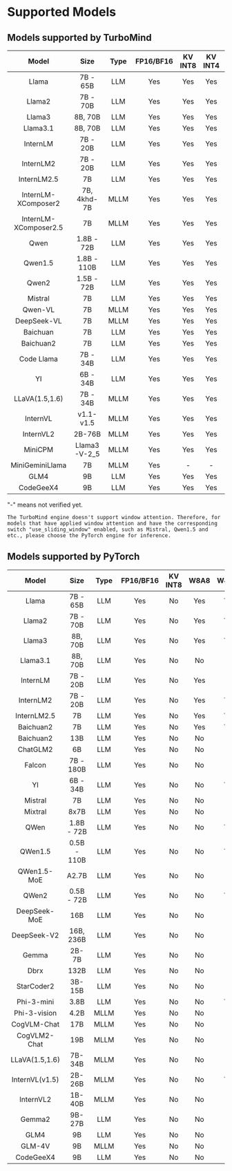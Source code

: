 # Supported Models

## Models supported by TurboMind

|         Model         |     Size     | Type | FP16/BF16 | KV INT8 | KV INT4 | W4A16 |
| :-------------------: | :----------: | :--: | :-------: | :-----: | :-----: | :---: |
|         Llama         |   7B - 65B   | LLM  |    Yes    |   Yes   |   Yes   |  Yes  |
|        Llama2         |   7B - 70B   | LLM  |    Yes    |   Yes   |   Yes   |  Yes  |
|        Llama3         |   8B, 70B    | LLM  |    Yes    |   Yes   |   Yes   |  Yes  |
|       Llama3.1        |   8B, 70B    | LLM  |    Yes    |   Yes   |   Yes   |  Yes  |
|       InternLM        |   7B - 20B   | LLM  |    Yes    |   Yes   |   Yes   |  Yes  |
|       InternLM2       |   7B - 20B   | LLM  |    Yes    |   Yes   |   Yes   |  Yes  |
|      InternLM2.5      |      7B      | LLM  |    Yes    |   Yes   |   Yes   |  Yes  |
|  InternLM-XComposer2  | 7B, 4khd-7B  | MLLM |    Yes    |   Yes   |   Yes   |  Yes  |
| InternLM-XComposer2.5 |      7B      | MLLM |    Yes    |   Yes   |   Yes   |  Yes  |
|         Qwen          |  1.8B - 72B  | LLM  |    Yes    |   Yes   |   Yes   |  Yes  |
|        Qwen1.5        | 1.8B - 110B  | LLM  |    Yes    |   Yes   |   Yes   |  Yes  |
|         Qwen2         |  1.5B - 72B  | LLM  |    Yes    |   Yes   |   Yes   |  Yes  |
|        Mistral        |      7B      | LLM  |    Yes    |   Yes   |   Yes   |   -   |
|        Qwen-VL        |      7B      | MLLM |    Yes    |   Yes   |   Yes   |  Yes  |
|      DeepSeek-VL      |      7B      | MLLM |    Yes    |   Yes   |   Yes   |  Yes  |
|       Baichuan        |      7B      | LLM  |    Yes    |   Yes   |   Yes   |  Yes  |
|       Baichuan2       |      7B      | LLM  |    Yes    |   Yes   |   Yes   |  Yes  |
|      Code Llama       |   7B - 34B   | LLM  |    Yes    |   Yes   |   Yes   |  No   |
|          YI           |   6B - 34B   | LLM  |    Yes    |   Yes   |   Yes   |  Yes  |
|    LLaVA(1.5,1.6)     |   7B - 34B   | MLLM |    Yes    |   Yes   |   Yes   |  Yes  |
|       InternVL        |  v1.1- v1.5  | MLLM |    Yes    |   Yes   |   Yes   |  Yes  |
|       InternVL2       |    2B-76B    | MLLM |    Yes    |   Yes   |   Yes   |  Yes  |
|        MiniCPM        | Llama3-V-2_5 | MLLM |    Yes    |   Yes   |   Yes   |  Yes  |
|    MiniGeminiLlama    |      7B      | MLLM |    Yes    |    -    |    -    |  Yes  |
|         GLM4          |      9B      | LLM  |    Yes    |   Yes   |   Yes   |  Yes  |
|       CodeGeeX4       |      9B      | LLM  |    Yes    |   Yes   |   Yes   |   -   |

"-" means not verified yet.

```{note}
The TurboMind engine doesn't support window attention. Therefore, for models that have applied window attention and have the corresponding switch "use_sliding_window" enabled, such as Mistral, Qwen1.5 and etc., please choose the PyTorch engine for inference.
```

## Models supported by PyTorch

|     Model      |    Size     | Type | FP16/BF16 | KV INT8 | W8A8 | W4A16 |
| :------------: | :---------: | :--: | :-------: | :-----: | :--: | :---: |
|     Llama      |  7B - 65B   | LLM  |    Yes    |   No    | Yes  |  Yes  |
|     Llama2     |  7B - 70B   | LLM  |    Yes    |   No    | Yes  |  Yes  |
|     Llama3     |   8B, 70B   | LLM  |    Yes    |   No    | Yes  |  Yes  |
|    Llama3.1    |   8B, 70B   | LLM  |    Yes    |   No    |  No  |   -   |
|    InternLM    |  7B - 20B   | LLM  |    Yes    |   No    | Yes  |   -   |
|   InternLM2    |  7B - 20B   | LLM  |    Yes    |   No    | Yes  |  Yes  |
|  InternLM2.5   |     7B      | LLM  |    Yes    |   No    | Yes  |  Yes  |
|   Baichuan2    |     7B      | LLM  |    Yes    |   No    | Yes  |  Yes  |
|   Baichuan2    |     13B     | LLM  |    Yes    |   No    |  No  |  No   |
|    ChatGLM2    |     6B      | LLM  |    Yes    |   No    |  No  |  No   |
|     Falcon     |  7B - 180B  | LLM  |    Yes    |   No    |  No  |  No   |
|       YI       |  6B - 34B   | LLM  |    Yes    |   No    |  No  |  Yes  |
|    Mistral     |     7B      | LLM  |    Yes    |   No    |  No  |  No   |
|    Mixtral     |    8x7B     | LLM  |    Yes    |   No    |  No  |  No   |
|      QWen      | 1.8B - 72B  | LLM  |    Yes    |   No    |  No  |  Yes  |
|    QWen1.5     | 0.5B - 110B | LLM  |    Yes    |   No    |  No  |  Yes  |
|  QWen1.5-MoE   |    A2.7B    | LLM  |    Yes    |   No    |  No  |  No   |
|     QWen2      | 0.5B - 72B  | LLM  |    Yes    |   No    |  No  |  Yes  |
|  DeepSeek-MoE  |     16B     | LLM  |    Yes    |   No    |  No  |  No   |
|  DeepSeek-V2   |  16B, 236B  | LLM  |    Yes    |   No    |  No  |  No   |
|     Gemma      |    2B-7B    | LLM  |    Yes    |   No    |  No  |  No   |
|      Dbrx      |    132B     | LLM  |    Yes    |   No    |  No  |  No   |
|   StarCoder2   |   3B-15B    | LLM  |    Yes    |   No    |  No  |  No   |
|   Phi-3-mini   |    3.8B     | LLM  |    Yes    |   No    |  No  |  Yes  |
|  Phi-3-vision  |    4.2B     | MLLM |    Yes    |   No    |  No  |   -   |
|  CogVLM-Chat   |     17B     | MLLM |    Yes    |   No    |  No  |   -   |
|  CogVLM2-Chat  |     19B     | MLLM |    Yes    |   No    |  No  |   -   |
| LLaVA(1.5,1.6) |   7B-34B    | MLLM |    Yes    |   No    |  No  |   -   |
| InternVL(v1.5) |   2B-26B    | MLLM |    Yes    |   No    |  No  |  Yes  |
|   InternVL2    |   1B-40B    | MLLM |    Yes    |   No    |  No  |   -   |
|     Gemma2     |   9B-27B    | LLM  |    Yes    |   No    |  No  |   -   |
|      GLM4      |     9B      | LLM  |    Yes    |   No    |  No  |  No   |
|     GLM-4V     |     9B      | MLLM |    Yes    |   No    |  No  |  No   |
|   CodeGeeX4    |     9B      | LLM  |    Yes    |   No    |  No  |   -   |
